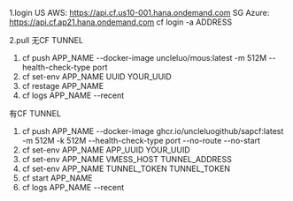 1.login 
US AWS: https://api.cf.us10-001.hana.ondemand.com
SG Azure: https://api.cf.ap21.hana.ondemand.com
cf login -a ADDRESS

2.pull
无CF TUNNEL
1. cf push APP_NAME --docker-image uncleluo/mous:latest -m 512M --health-check-type port
2. cf set-env APP_NAME UUID YOUR_UUID
3. cf restage APP_NAME
4. cf logs APP_NAME --recent

有CF TUNNEL
1. cf push APP_NAME --docker-image ghcr.io/uncleluogithub/sapcf:latest -m 512M -k 512M --health-check-type port --no-route --no-start
2. cf set-env APP_NAME APP_UUID YOUR_UUID
3. cf set-env APP_NAME VMESS_HOST TUNNEL_ADDRESS
4. cf set-env APP_NAME TUNNEL_TOKEN TUNNEL_TOKEN
5. cf start APP_NAME
6. cf logs APP_NAME --recent
